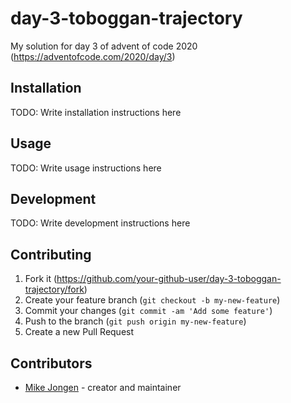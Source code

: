 # day-3-toboggan-trajectory

My solution for day 3 of advent of code 2020 (https://adventofcode.com/2020/day/3) 

## Installation

TODO: Write installation instructions here

## Usage

TODO: Write usage instructions here

## Development

TODO: Write development instructions here

## Contributing

1. Fork it (<https://github.com/your-github-user/day-3-toboggan-trajectory/fork>)
2. Create your feature branch (`git checkout -b my-new-feature`)
3. Commit your changes (`git commit -am 'Add some feature'`)
4. Push to the branch (`git push origin my-new-feature`)
5. Create a new Pull Request

## Contributors

- [Mike Jongen](https://github.com/MikeJongen) - creator and maintainer
